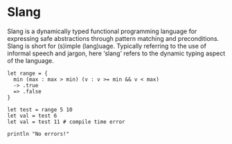 # Slang

Slang is a dynamically typed functional programming language for expressing safe abstractions through pattern matching and preconditions. Slang is short for (s)imple (lang)uage. Typically referring to the use of informal speech and jargon, here ‘slang’ refers to the dynamic typing aspect of the language. 

```
let range = {
  min (max : max > min) (v : v >= min && v < max) 
  -> .true
  => .false
}

let test = range 5 10
let val = test 6
let val = test 11 # compile time error

println "No errors!"
```

